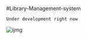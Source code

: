 #Library-Management-system
```
Under development right now
```
![ijmg]("https://myoctocat.com/assets/images/base-octocat.svg")

